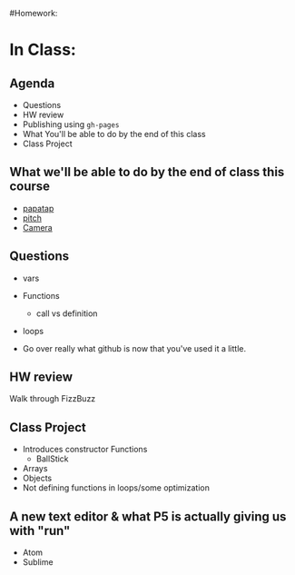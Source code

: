 
#Homework:



# In Class:
## Agenda
- Questions
- HW review
- Publishing using `gh-pages`
- What You'll be able to do by the end of this class
- Class Project

## What we'll be able to do by the end of class this course
- [papatap](http://www.patatap.com/)
- [pitch](http://therewasaguy.github.io/p5-music-viz/demos/08_echonestPitchSegment/)
- [Camera](https://nithi-p.github.io/finalproject/)

## Questions
- vars
- Functions
  - call vs definition
- loops

- Go over really what github is now that you've used it a little.

## HW review
Walk through FizzBuzz

## Class Project
  - Introduces constructor Functions
    - BallStick
  - Arrays
  - Objects
  - Not defining functions in loops/some optimization

## A new text editor & what P5 is actually giving us with "run"
  - Atom
  - Sublime
